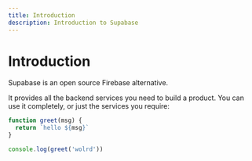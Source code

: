 ```yaml
---
title: Introduction
description: Introduction to Supabase
---
```


# Introduction

Supabase is an open source Firebase alternative.

It provides all the backend services you need to build a product. You can use it completely, or just the services you require:

```js
function greet(msg) {
  return `hello ${msg}`
}

console.log(greet('wolrd'))
```
